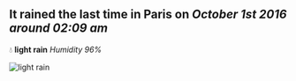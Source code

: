 ## It rained the last time in Paris on *October 1st 2016 around 02:09 am*
💧  **light rain** *Humidity 96%*

![light rain](http://openweathermap.org/img/w/10n.png)
